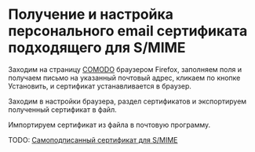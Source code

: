 # Получение и настройка персонального email сертификата подходящего для S/MIME

Заходим на страницу [COMODO](https://www.comodo.com/home/email-security/free-email-certificate.php) браузером Firefox, заполняем поля и получаем письмо на указанный почтовый адрес, кликаем по кнопке Установить, и сертификат устанавливается в браузер.

Заходим в настройки браузера, раздел сертификатов и экспортируем полученный сертификат в файл.

Импортируем сертификат из файла в почтовую программу.

TODO: [Самоподписанный сертификат для S/MIME](https://bozza.ru/art-261.html) 